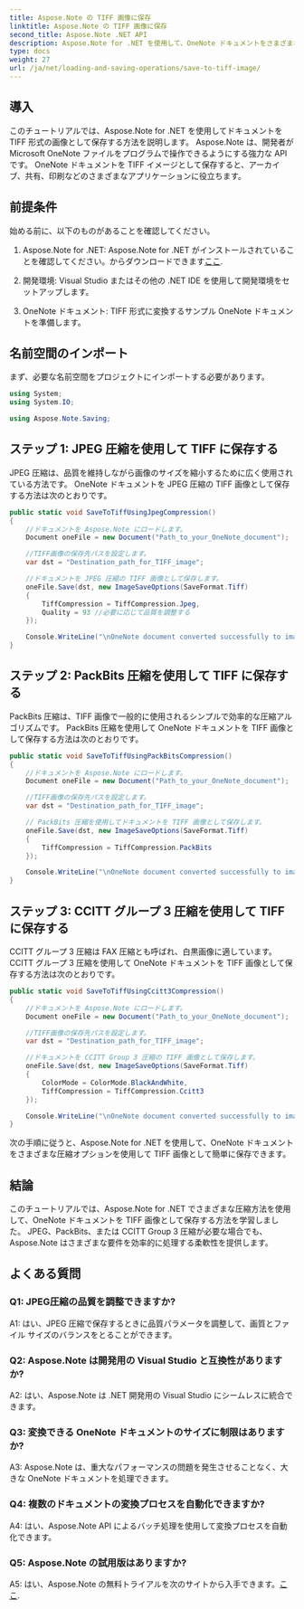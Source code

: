 ```yaml
---
title: Aspose.Note の TIFF 画像に保存
linktitle: Aspose.Note の TIFF 画像に保存
second_title: Aspose.Note .NET API
description: Aspose.Note for .NET を使用して、OneNote ドキュメントをさまざまな圧縮方法で TIFF 画像として保存する方法を説明します。
type: docs
weight: 27
url: /ja/net/loading-and-saving-operations/save-to-tiff-image/
---
```

## 導入

このチュートリアルでは、Aspose.Note for .NET を使用してドキュメントを TIFF 形式の画像として保存する方法を説明します。 Aspose.Note は、開発者が Microsoft OneNote ファイルをプログラムで操作できるようにする強力な API です。 OneNote ドキュメントを TIFF イメージとして保存すると、アーカイブ、共有、印刷などのさまざまなアプリケーションに役立ちます。

## 前提条件

始める前に、以下のものがあることを確認してください。

1.  Aspose.Note for .NET: Aspose.Note for .NET がインストールされていることを確認してください。からダウンロードできます[ここ](https://releases.aspose.com/note/net/).

2. 開発環境: Visual Studio またはその他の .NET IDE を使用して開発環境をセットアップします。

3. OneNote ドキュメント: TIFF 形式に変換するサンプル OneNote ドキュメントを準備します。

## 名前空間のインポート

まず、必要な名前空間をプロジェクトにインポートする必要があります。

```csharp
using System;
using System.IO;

using Aspose.Note.Saving;

```

## ステップ 1: JPEG 圧縮を使用して TIFF に保存する

JPEG 圧縮は、品質を維持しながら画像のサイズを縮小するために広く使用されている方法です。 OneNote ドキュメントを JPEG 圧縮の TIFF 画像として保存する方法は次のとおりです。

```csharp
public static void SaveToTiffUsingJpegCompression()
{
    //ドキュメントを Aspose.Note にロードします。
    Document oneFile = new Document("Path_to_your_OneNote_document");

    //TIFF画像の保存先パスを設定します。
    var dst = "Destination_path_for_TIFF_image";

    //ドキュメントを JPEG 圧縮の TIFF 画像として保存します。
    oneFile.Save(dst, new ImageSaveOptions(SaveFormat.Tiff)
    {
        TiffCompression = TiffCompression.Jpeg,
        Quality = 93 //必要に応じて品質を調整する
    });

    Console.WriteLine("\nOneNote document converted successfully to image in TIFF format using JPEG compression.\nFile saved at " + dst);
}
```

## ステップ 2: PackBits 圧縮を使用して TIFF に保存する

PackBits 圧縮は、TIFF 画像で一般的に使用されるシンプルで効率的な圧縮アルゴリズムです。 PackBits 圧縮を使用して OneNote ドキュメントを TIFF 画像として保存する方法は次のとおりです。

```csharp
public static void SaveToTiffUsingPackBitsCompression()
{
    //ドキュメントを Aspose.Note にロードします。
    Document oneFile = new Document("Path_to_your_OneNote_document");

    //TIFF画像の保存先パスを設定します。
    var dst = "Destination_path_for_TIFF_image";

    // PackBits 圧縮を使用してドキュメントを TIFF 画像として保存します。
    oneFile.Save(dst, new ImageSaveOptions(SaveFormat.Tiff)
    {
        TiffCompression = TiffCompression.PackBits
    });

    Console.WriteLine("\nOneNote document converted successfully to image in TIFF format using PackBits compression.\nFile saved at " + dst);
}
```

## ステップ 3: CCITT グループ 3 圧縮を使用して TIFF に保存する

CCITT グループ 3 圧縮は FAX 圧縮とも呼ばれ、白黒画像に適しています。 CCITT グループ 3 圧縮を使用して OneNote ドキュメントを TIFF 画像として保存する方法は次のとおりです。

```csharp
public static void SaveToTiffUsingCcitt3Compression()
{
    //ドキュメントを Aspose.Note にロードします。
    Document oneFile = new Document("Path_to_your_OneNote_document");

    //TIFF画像の保存先パスを設定します。
    var dst = "Destination_path_for_TIFF_image";

    //ドキュメントを CCITT Group 3 圧縮の TIFF 画像として保存します。
    oneFile.Save(dst, new ImageSaveOptions(SaveFormat.Tiff)
    {
        ColorMode = ColorMode.BlackAndWhite,
        TiffCompression = TiffCompression.Ccitt3
    });

    Console.WriteLine("\nOneNote document converted successfully to image in TIFF format using CCITT Group 3 fax compression.\nFile saved at " + dst);
}
```

次の手順に従うと、Aspose.Note for .NET を使用して、OneNote ドキュメントをさまざまな圧縮オプションを使用して TIFF 画像として簡単に保存できます。

## 結論

このチュートリアルでは、Aspose.Note for .NET でさまざまな圧縮方法を使用して、OneNote ドキュメントを TIFF 画像として保存する方法を学習しました。 JPEG、PackBits、または CCITT Group 3 圧縮が必要な場合でも、Aspose.Note はさまざまな要件を効率的に処理する柔軟性を提供します。

## よくある質問

### Q1: JPEG圧縮の品質を調整できますか?

A1: はい、JPEG 圧縮で保存するときに品質パラメータを調整して、画質とファイル サイズのバランスをとることができます。

### Q2: Aspose.Note は開発用の Visual Studio と互換性がありますか?

A2: はい、Aspose.Note は .NET 開発用の Visual Studio にシームレスに統合できます。

### Q3: 変換できる OneNote ドキュメントのサイズに制限はありますか?

A3: Aspose.Note は、重大なパフォーマンスの問題を発生させることなく、大きな OneNote ドキュメントを処理できます。

### Q4: 複数のドキュメントの変換プロセスを自動化できますか?

A4: はい、Aspose.Note API によるバッチ処理を使用して変換プロセスを自動化できます。

### Q5: Aspose.Note の試用版はありますか?

A5: はい、Aspose.Note の無料トライアルを次のサイトから入手できます。[ここ](https://releases.aspose.com/).